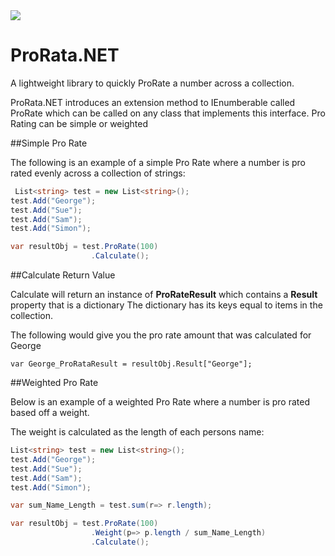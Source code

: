 <img src="https://ci.appveyor.com/api/projects/status/6ykjs2ttkx8s80yf?svg=true" />

# ProRata.NET

A lightweight library to quickly ProRate a number across a collection.

ProRata.NET introduces an extension method to IEnumberable<T> called ProRate which can be called on any class that implements this interface. Pro Rating can be simple or weighted

##Simple Pro Rate

The following is an example of a simple Pro Rate where a number is pro rated evenly across a collection of strings:

```csharp
 List<string> test = new List<string>();
test.Add("George");
test.Add("Sue");
test.Add("Sam");
test.Add("Simon");

var resultObj = test.ProRate(100)
                  .Calculate();
```

##Calculate Return Value

Calculate will return an instance of **ProRateResult<T>** which contains a **Result** property that is a dictionary
The dictionary has its keys equal to items in the collection. 

The following would give you the pro rate amount that was calculated for George

```
var George_ProRataResult = resultObj.Result["George"];
```

##Weighted Pro Rate

Below is an example of a weighted Pro Rate where a number is pro rated based off a weight. 

The weight is calculated as the length of each persons name:

```csharp
List<string> test = new List<string>();
test.Add("George");
test.Add("Sue");
test.Add("Sam");
test.Add("Simon");

var sum_Name_Length = test.sum(r=> r.length);

var resultObj = test.ProRate(100)
                  .Weight(p=> p.length / sum_Name_Length)
                  .Calculate();
```
